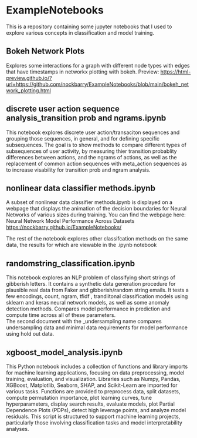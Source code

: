 # ExampleNotebooks
This is a repository containing some jupyter notebooks that I used to explore various concepts in classification and model training.

## Bokeh Network Plots
Explores some interactions for a graph with different node types with edges that have timestamps in networkx plotting with bokeh.
Preview: https://html-preview.github.io/?url=https://github.com/nockbarry/ExampleNotebooks/blob/main/bokeh_network_plotting.html

##  discrete user action sequence analysis_transition prob and ngrams.ipynb
This notebook explores discrete user action/transaciton sequences and grouping those sequences, in general, and for defining specific subsequences. The goal is to show methods to compare different types of subsequences of user activity, by measuring thier transition probablity differences between actions, and the ngrams of actions, as well as the replacement of common action sequences with meta_action sequences as to increase visability for transition prob and ngram analysis.

##  nonlinear data classifier methods.ipynb
A subset of nonlinear data classifier methods.ipynb is displayed on a webpage that displays the animation of the decision boundaries for Neural Networks of various sizes during training. 
You can find the webpage here:
Neural Network Model Performance Across Datasets 
https://nockbarry.github.io/ExampleNotebooks/

The rest of the notebook explores other classifcation methods on the same data, the results for which are viewable in the .ipynb notebook

## randomstring_classification.ipynb
This notebook explores an NLP problem of classifying short strings of gibberish letters. It contains a synthetic data generation procedure for plausible real data from Faker and gibberish/random string emails. It tests a few encodings, count, ngram, tfidf , trandiitonal classification models using sklearn and keras neural network models, as well as some anomaly detection methods. Compares model performance in prediction and compute time across all of these parameters.
<br>
The second document with the _undersampling name compares undersampling data and minimal data requirements for model performance using hold out data. 

## xgboost_model_analysis.ipynb

This Python notebook includes a collection of functions and library imports for machine learning applications, focusing on data preprocessing, model training, evaluation, and visualization. Libraries such as Numpy, Pandas, XGBoost, Matplotlib, Seaborn, SHAP, and Scikit-Learn are imported for various tasks. Functions are provided to preprocess data, split datasets, compute permutation importance, plot learning curves, tune hyperparameters, display search results, evaluate models, plot Partial Dependence Plots (PDPs), detect high leverage points, and analyze model residuals. This script is structured to support machine learning projects, particularly those involving classification tasks and model interpretability analyses.
